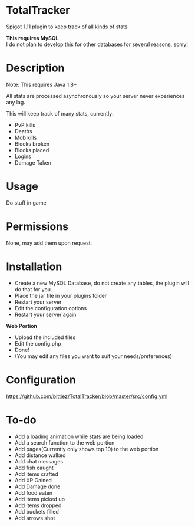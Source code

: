 # TotalTracker

Spigot 1.11 plugin to keep track of all kinds of stats

**This requires MySQL**   
I do not plan to develop this for other databases for several reasons, sorry!

# Description
Note: This requires Java 1.8+

All stats are processed asynchronously so your server never experiences any lag.

This will keep track of many stats, currently:
- PvP kills
- Deaths
- Mob kills
- Blocks broken
- Blocks placed
- Logins
- Damage Taken

# Usage

Do stuff in game

# Permissions

None, may add them upon request.


# Installation

- Create a new MySQL Database, do not create any tables, the plugin will do that for you.
- Place the jar file in your plugins folder
- Restart your server
- Edit the configuration options
- Restart your server again

**Web Portion**

- Upload the included files
- Edit the config.php
- Done!
- (You may edit any files you want to suit your needs/preferences)


# Configuration


https://github.com/bittiez/TotalTracker/blob/master/src/config.yml

# To-do
- Add a loading animation while stats are being loaded
- Add a search function to the web portion
- Add pages(Currently only shows top 10) to the web portion
- Add distance walked
- Add chat messages
- Add fish caught
- Add items crafted
- Add XP Gained
- Add Damage done
- Add food eaten
- Add items picked up
- Add items dropped
- Add buckets filled
- Add arrows shot
